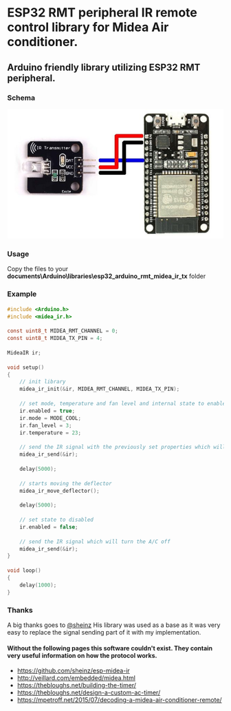 # ESP32 RMT peripheral IR remote control library for Midea Air conditioner.

## Arduino friendly library utilizing ESP32 RMT peripheral.

### Schema

![schema](https://github.com/morcibacsi/esp32_rmt_midea_ir_tx/raw/master/extras/schema/esp32_ir.jpg)

### Usage

Copy the files to your **documents\Arduino\libraries\esp32_arduino_rmt_midea_ir_tx** folder

### Example

```C
#include <Arduino.h>
#include <midea_ir.h>

const uint8_t MIDEA_RMT_CHANNEL = 0;
const uint8_t MIDEA_TX_PIN = 4;

MideaIR ir;

void setup()
{
    // init library
    midea_ir_init(&ir, MIDEA_RMT_CHANNEL, MIDEA_TX_PIN);

    // set mode, temperature and fan level and internal state to enabled
    ir.enabled = true;
    ir.mode = MODE_COOL;
    ir.fan_level = 3;
    ir.temperature = 23;

    // send the IR signal with the previously set properties which will switch the A/C on
    midea_ir_send(&ir);

    delay(5000);

    // starts moving the deflector
    midea_ir_move_deflector();

    delay(5000);

    // set state to disabled
    ir.enabled = false;

    // send the IR signal which will turn the A/C off
    midea_ir_send(&ir);
}

void loop()
{
    delay(1000);
}
```

### Thanks
A big thanks goes to [@sheinz](https://github.com/sheinz) His library was used as a base as it was very easy to replace the signal sending part of it with my implementation.

#### Without the following pages this software couldn't exist. They contain very useful information on how the protocol works.


* https://github.com/sheinz/esp-midea-ir
* http://veillard.com/embedded/midea.html
* https://thebloughs.net/building-the-timer/
* https://thebloughs.net/design-a-custom-ac-timer/
* https://mpetroff.net/2015/07/decoding-a-midea-air-conditioner-remote/
